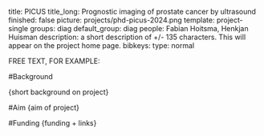 title: PICUS
title_long: Prognostic imaging of prostate cancer by ultrasound
finished: false
picture: projects/phd-picus-2024.png
template: project-single
groups: diag
default_group: diag
people: Fabian Hoitsma, Henkjan Huisman
description: a short description of +/- 135 characters. This will appear on the project home page.
bibkeys: 
type: normal

FREE TEXT, FOR EXAMPLE:

#Background

{short background on project}

#Aim
{aim of project}

#Funding
{funding + links}
